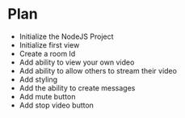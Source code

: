 # Plan

- Initialize the NodeJS Project
- Initialize first view
- Create a room Id
- Add ability to view your own video
- Add ability to allow others to stream their video
- Add styling
- Add the ability to create messages
- Add mute button
- Add stop video button
